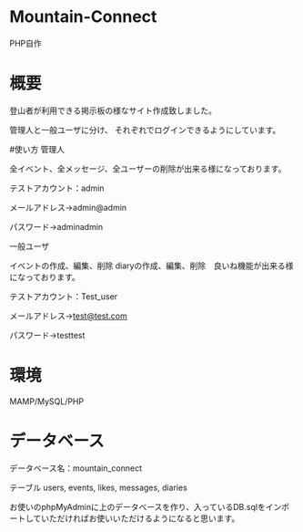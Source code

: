 # Mountain-Connect

PHP自作

# 概要
登山者が利用できる掲示板の様なサイト作成致しました。

管理人と一般ユーザに分け、 それぞれでログインできるようにしています。

#使い方
管理人

全イベント、全メッセージ、全ユーザーの削除が出来る様になっております。

テストアカウント：admin

メールアドレス→admin@admin

パスワード→adminadmin

一般ユーザ

イベントの作成、編集、削除  diaryの作成、編集、削除　良いね機能が出来る様になっております。

テストアカウント：Test_user

メールアドレス→test@test.com

パスワード→testtest

# 環境
MAMP/MySQL/PHP

# データベース
データベース名：mountain_connect

テーブル
users, events, likes, messages, diaries

お使いのphpMyAdminに上のデータベースを作り、入っているDB.sqlをインポートしていただければお使いいただけるようになると思います。
